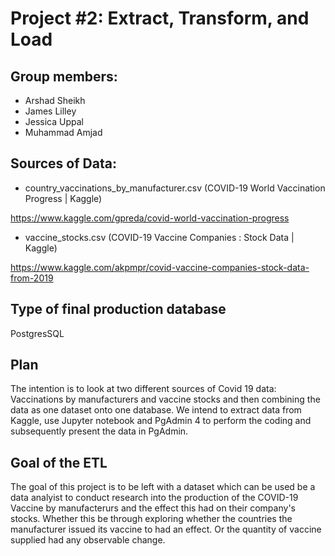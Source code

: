 # Project #2: Extract, Transform, and Load

## Group members: 
* Arshad Sheikh
* James Lilley
* Jessica Uppal
* Muhammad Amjad


## Sources of Data:
* country_vaccinations_by_manufacturer.csv (COVID-19 World Vaccination Progress | Kaggle)

https://www.kaggle.com/gpreda/covid-world-vaccination-progress

* vaccine_stocks.csv (COVID-19 Vaccine Companies : Stock Data | Kaggle)

https://www.kaggle.com/akpmpr/covid-vaccine-companies-stock-data-from-2019

## Type of final production database
PostgresSQL

## Plan
The intention is to look at two different sources of Covid 19 data: Vaccinations by manufacturers and vaccine stocks and then combining the data as one dataset onto one database. We intend to extract data from Kaggle, use Jupyter notebook and PgAdmin 4 to perform the coding and subsequently present the data in PgAdmin.

## Goal of the ETL 

The goal of this project is to be left with a dataset which can be used be a data analyist to conduct research into the production of the COVID-19 Vaccine by manufacterurs and the effect this had on their company's stocks. Whether this be through exploring whether the countries the manufacturer issued its vaccine to had an effect. Or the quantity of vaccine supplied had any observable change. 
